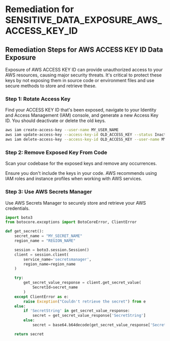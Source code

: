 # Remediation for SENSITIVE_DATA_EXPOSURE_AWS_ACCESS_KEY_ID

## Remediation Steps for AWS ACCESS KEY ID Data Exposure
Exposure of AWS ACCESS KEY ID can provide unauthorized access to your AWS resources, causing major security threats. It's critical to protect these keys by not exposing them in source code or environment files and use secure methods to store and retrieve these.

### Step 1: Rotate Access Key

Find your ACCESS KEY ID that's been exposed, navigate to your Identity and Access Management (IAM) console, and generate a new Access Key ID. You should deactivate or delete the old keys.

```bash
aws iam create-access-key --user-name MY_USER_NAME
aws iam update-access-key --access-key-id OLD_ACCESS_KEY --status Inactive --user-name MY_USER_NAME
aws iam delete-access-key --access-key-id OLD_ACCESS_KEY --user-name MY_USER_NAME
```

### Step 2: Remove Exposed Key From Code

Scan your codebase for the exposed keys and remove any occurrences.

Ensure you don't include the keys in your code. AWS recommends using IAM roles and instance profiles when working with AWS services.

### Step 3: Use AWS Secrets Manager

Use AWS Secrets Manager to securely store and retrieve your AWS credentials.

```python
import boto3
from botocore.exceptions import BotoCoreError, ClientError

def get_secret():
    secret_name = "MY_SECRET_NAME"
    region_name = "REGION_NAME"

    session = boto3.session.Session()
    client = session.client(
        service_name='secretsmanager',
        region_name=region_name
    )

    try:
        get_secret_value_response = client.get_secret_value(
            SecretId=secret_name
        )
    except ClientError as e:
        raise Exception("Couldn't retrieve the secret") from e
    else:
        if 'SecretString' in get_secret_value_response:
            secret = get_secret_value_response['SecretString']
        else:
            secret = base64.b64decode(get_secret_value_response['SecretBinary'])

    return secret
```